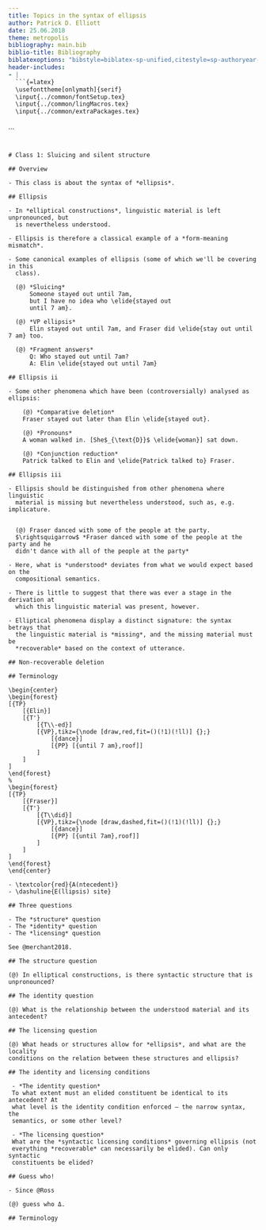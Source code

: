```yaml
---
title: Topics in the syntax of ellipsis
author: Patrick D. Elliott
date: 25.06.2018
theme: metropolis 
bibliography: main.bib
biblio-title: Bibliography
biblatexoptions: "bibstyle=biblatex-sp-unified,citestyle=sp-authoryear-comp,language=auto,sorting=nyt,maxcitenames=3,maxbibnames=99,natbib=true,autocite=plain,isbn=false,doi=false,url=false,hyperref=auto,uniquename=false,uniquelist=false"
header-includes:
- |
  ```{=latex}
  \usefonttheme[onlymath]{serif}
  \input{../common/fontSetup.tex}
  \input{../common/lingMacros.tex}
  \input{../common/extraPackages.tex}
  ```
...
```


# Class 1: Sluicing and silent structure

## Overview

- This class is about the syntax of *ellipsis*.

## Ellipsis

- In *elliptical constructions*, linguistic material is left unpronounced, but
  is nevertheless understood.
  
- Ellipsis is therefore a classical example of a *form-meaning mismatch*.
  
- Some canonical examples of ellipsis (some of which we'll be covering in this
  class).
  
  (@) *Sluicing*  
      Someone stayed out until 7am,  
      but I have no idea who \elide{stayed out
      until 7 am}.
  
  (@) *VP ellipsis*  
      Elin stayed out until 7am, and Fraser did \elide{stay out until 7 am} too.
      
  (@) *Fragment answers*  
      Q: Who stayed out until 7am?  
      A: Elin \elide{stayed out until 7am}
      
## Ellipsis ii

- Some other phenomena which have been (controversially) analysed as ellipsis:

    (@) *Comparative deletion*  
    Fraser stayed out later than Elin \elide{stayed out}.

    (@) *Pronouns*  
    A woman walked in. [She$_{\text{D}}$ \elide{woman}] sat down.

    (@) *Conjunction reduction*  
    Patrick talked to Elin and \elide{Patrick talked to} Fraser.

## Ellipsis iii

- Ellipsis should be distinguished from other phenomena where linguistic
  material is missing but nevertheless understood, such as, e.g. implicature.
  

  (@) Fraser danced with some of the people at the party.  
  $\rightsquigarrow$ *Fraser danced with some of the people at the party and he
  didn't dance with all of the people at the party* 
  
- Here, what is *understood* deviates from what we would expect based on the
  compositional semantics.
  
- There is little to suggest that there was ever a stage in the derivation at
  which this linguistic material was present, however.
  
- Elliptical phenomena display a distinct signature: the syntax betrays that
  the linguistic material is *missing*, and the missing material must be
  *recoverable* based on the context of utterance.
  
## Non-recoverable deletion

## Terminology

\begin{center}
\begin{forest}
[{TP}
    [{Elin}]
    [{T'}
        [{T\\-ed}]
        [{VP},tikz={\node [draw,red,fit=()(!1)(!ll)] {};}
            [{dance}]
            [{PP} [{until 7 am},roof]]
        ]
    ]
]
\end{forest}
%
\begin{forest}
[{TP}
    [{Fraser}]
    [{T'}
        [{T\\did}]
        [{VP},tikz={\node [draw,dashed,fit=()(!1)(!ll)] {};}
            [{dance}]
            [{PP} [{until 7am},roof]]
        ]
    ]
]
\end{forest}
\end{center}

- \textcolor{red}{A(ntecedent)}
- \dashuline{E(llipsis) site}

## Three questions

- The *structure* question
- The *identity* question
- The *licensing* question

See @merchant2018. 

## The structure question

(@) In elliptical constructions, is there syntactic structure that is unpronounced?

## The identity question

(@) What is the relationship between the understood material and its antecedent?

## The licensing question

(@) What heads or structures allow for *ellipsis*, and what are the locality
conditions on the relation between these structures and ellipsis?

## The identity and licensing conditions

 - *The identity question*  
 To what extent must an elided constituent be identical to its antecedent? At
 what level is the identity condition enforced – the narrow syntax, the
 semantics, or some other level?
 
 - *The licensing question*  
 What are the *syntactic licensing conditions* governing ellipsis (not
 everything *recoverable* can necessarily be elided). Can only syntactic
 constituents be elided?

## Guess who! 

- Since @Ross 

(@) guess who Δ.

## Terminology




